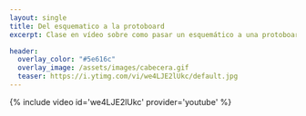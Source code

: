 ```yaml
---
layout: single
title: Del esquematico a la protoboard
excerpt: Clase en vídeo sobre como pasar un esquemático a una protoboard. Empezamos con un sencillo esquemático y posteriormente ...

header:
  overlay_color: "#5e616c"
  overlay_image: /assets/images/cabecera.gif
  teaser: https://i.ytimg.com/vi/we4LJE2lUkc/default.jpg
---
```


{% include video id='we4LJE2lUkc' provider='youtube' %}
